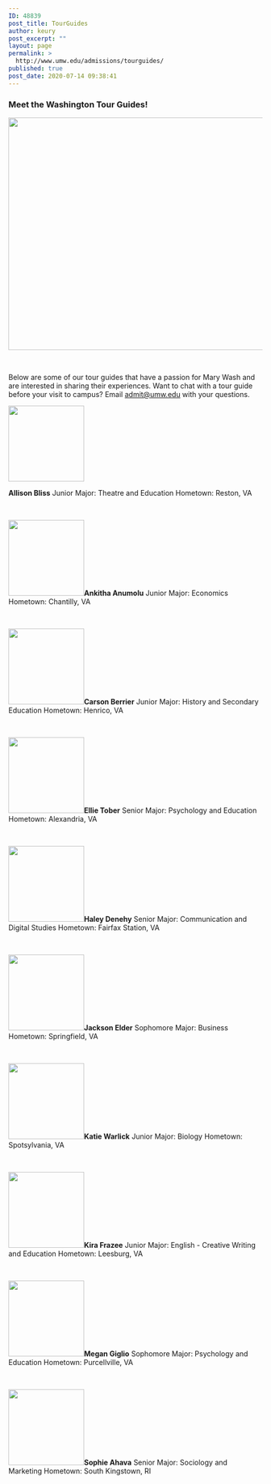 ```yaml
---
ID: 48839
post_title: TourGuides
author: keury
post_excerpt: ""
layout: page
permalink: >
  http://www.umw.edu/admissions/tourguides/
published: true
post_date: 2020-07-14 09:38:41
---
```

<h3><strong>Meet the Washington Tour Guides!</strong></h3>
<img class="aligncenter size-page-feature wp-image-48853" src="http://www.umw.edu/admissions/wp-content/uploads/sites/6/2020/07/Group-Photo-718x460.jpg" alt="" width="718" height="460" />

&nbsp;

Below are some of our tour guides that have a passion for Mary Wash and are interested in sharing their experiences. Want to chat with a tour guide before your visit to campus? Email <a href="mailto:admit@umw.edu">admit@umw.edu</a> with your questions.

<strong><img class="alignleft size-thumbnail wp-image-48840" src="http://www.umw.edu/admissions/wp-content/uploads/sites/6/2020/07/allison-bliss-150x150.jpg" alt="" width="150" height="150" /></strong>

<strong>Allison Bliss</strong>
Junior
Major: Theatre and Education
Hometown: Reston, VA

&nbsp;

<strong><img class="alignleft size-thumbnail wp-image-48841" src="http://www.umw.edu/admissions/wp-content/uploads/sites/6/2020/07/Ankitha-Anumolu-150x150.jpg" alt="" width="150" height="150" />Ankitha Anumolu</strong>
Junior
Major: Economics
Hometown: Chantilly, VA

&nbsp;

<strong><img class="alignleft size-full wp-image-48851" src="http://www.umw.edu/admissions/wp-content/uploads/sites/6/2020/07/Carson-Berrier-Website-Version.jpg" alt="" width="150" height="150" />Carson Berrier</strong>
Junior
Major: History and Secondary Education
Hometown: Henrico, VA

&nbsp;

<strong>
<img class="alignleft size-thumbnail wp-image-48843" src="http://www.umw.edu/admissions/wp-content/uploads/sites/6/2020/07/Ellie-Tober-150x150.jpg" alt="" width="150" height="150" />Ellie Tober</strong>
Senior
Major: Psychology and Education
Hometown: Alexandria, VA

&nbsp;

<strong><img class="alignleft size-thumbnail wp-image-48844" src="http://www.umw.edu/admissions/wp-content/uploads/sites/6/2020/07/Haley-Denehy-150x150.jpg" alt="" width="150" height="150" />Haley Denehy</strong>
Senior
Major: Communication and Digital Studies
Hometown: Fairfax Station, VA

&nbsp;

<strong>
<img class="alignleft size-thumbnail wp-image-48847" src="http://www.umw.edu/admissions/wp-content/uploads/sites/6/2020/07/Jackson-Elder-150x150.jpg" alt="" width="150" height="150" />J</strong><strong>ackson Elder</strong>
Sophomore
Major: Business
Hometown: Springfield, VA

&nbsp;

<strong>
<img class="alignleft size-thumbnail wp-image-48845" src="http://www.umw.edu/admissions/wp-content/uploads/sites/6/2020/07/Katie-Warlick-150x150.jpg" alt="" width="150" height="150" />Katie Warlick</strong>
Junior
Major: Biology
Hometown: Spotsylvania, VA

&nbsp;

<strong><img class="alignleft size-thumbnail wp-image-48846" src="http://www.umw.edu/admissions/wp-content/uploads/sites/6/2020/07/Kira-Frazee-150x150.jpg" alt="" width="150" height="150" />Kira Frazee</strong>
Junior
Major: English - Creative Writing and Education
Hometown: Leesburg, VA

&nbsp;

<strong><img class="alignleft size-thumbnail wp-image-48848" src="http://www.umw.edu/admissions/wp-content/uploads/sites/6/2020/07/Megan-Giglio-150x150.jpg" alt="" width="150" height="150" />Megan Giglio</strong>
Sophomore
Major: Psychology and Education
Hometown: Purcellville, VA

&nbsp;

<strong><img class="alignleft size-thumbnail wp-image-48849" src="http://www.umw.edu/admissions/wp-content/uploads/sites/6/2020/07/Sophie-Ahava-2019-150x150.jpg" alt="" width="150" height="150" />Sophie Ahava</strong>
Senior
Major: Sociology and Marketing
Hometown: South Kingstown, RI